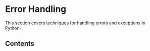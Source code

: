 # Error Handling

This section covers techniques for handling errors and exceptions in Python.

## Contents
